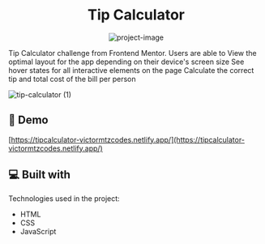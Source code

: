 <h1 align="center" id="title">Tip Calculator</h1>

<p align="center"><img src="" alt="project-image"></p>

<p id="description">Tip Calculator challenge from Frontend Mentor. Users are able to View the optimal layout for the app depending on their device's screen size See hover states for all interactive elements on the page Calculate the correct tip and total cost of the bill per person</p>

![tip-calculator (1)](https://user-images.githubusercontent.com/93169407/185770429-4649db36-c6fa-4269-bfee-2d7943c4bd4e.png)

<h2>🚀 Demo</h2>

[https://tipcalculator-victormtzcodes.netlify.app/](https://tipcalculator-victormtzcodes.netlify.app/)

  
  
<h2>💻 Built with</h2>

Technologies used in the project:

*   HTML
*   CSS
*   JavaScript
